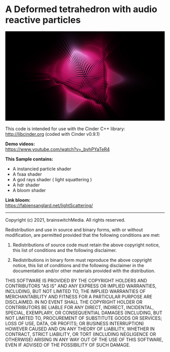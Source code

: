 # A Deformed tetrahedron with audio reactive particles

![hoofeli03](https://github.com/brainswitchMedia/Cinder-Samples/blob/master/hoofeli03/picreadme.jpg)

This code is intended for use with the Cinder C++ library: http://libcinder.org (coded with Cinder v0.9.1)

**Demo videos:**  
https://www.youtube.com/watch?v=_bvhPYaTeR4 

**This Sample contains:**  
* A instancied particle shader
* A fxaa shader  
* A god rays shader ( light squattering )
* A hdr shader
* A bloom shader

**Link bloom:**  
https://fabiensanglard.net/lightScattering/

----------------------------------------------------------------------------------

Copyright (c) 2021, brainswitchMedia. All rights reserved.

Redistribution and use in source and binary forms, with or without
modification, are permitted provided that the following conditions are met:

1. Redistributions of source code must retain the above copyright notice, this
   list of conditions and the following disclaimer.

2. Redistributions in binary form must reproduce the above copyright notice,
   this list of conditions and the following disclaimer in the documentation
   and/or other materials provided with the distribution.

THIS SOFTWARE IS PROVIDED BY THE COPYRIGHT HOLDERS AND CONTRIBUTORS "AS IS"
AND ANY EXPRESS OR IMPLIED WARRANTIES, INCLUDING, BUT NOT LIMITED TO, THE
IMPLIED WARRANTIES OF MERCHANTABILITY AND FITNESS FOR A PARTICULAR PURPOSE ARE
DISCLAIMED. IN NO EVENT SHALL THE COPYRIGHT HOLDER OR CONTRIBUTORS BE LIABLE
FOR ANY DIRECT, INDIRECT, INCIDENTAL, SPECIAL, EXEMPLARY, OR CONSEQUENTIAL
DAMAGES (INCLUDING, BUT NOT LIMITED TO, PROCUREMENT OF SUBSTITUTE GOODS OR
SERVICES; LOSS OF USE, DATA, OR PROFITS; OR BUSINESS INTERRUPTION) HOWEVER
CAUSED AND ON ANY THEORY OF LIABILITY, WHETHER IN CONTRACT, STRICT LIABILITY,
OR TORT (INCLUDING NEGLIGENCE OR OTHERWISE) ARISING IN ANY WAY OUT OF THE USE
OF THIS SOFTWARE, EVEN IF ADVISED OF THE POSSIBILITY OF SUCH DAMAGE.
